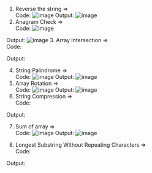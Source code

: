 1. Reverse the string => <br>
Code:
![image](https://github.com/Aadarsh-Raj/freecodeCamp-js/assets/74525154/64436e84-9360-48fa-9539-9e092eae7f77)
Output:
![image](https://github.com/Aadarsh-Raj/freecodeCamp-js/assets/74525154/2f2569bc-b815-4542-8bf5-87af50b119a4)
2. Anagram Check => <br>
Code:
![image](https://github.com/Aadarsh-Raj/freecodeCamp-js/assets/74525154/98f5579c-844d-4ce4-ac58-8d3a3cd00fae)

Output:
![image](https://github.com/Aadarsh-Raj/freecodeCamp-js/assets/74525154/93f35c11-0b39-4fa9-a343-2f92fd43639e)
3. Array Intersection => <br>
Code:

Output:

4. String Palindrome => <br>
Code:
![image](https://github.com/Aadarsh-Raj/freecodeCamp-js/assets/74525154/9a4cc3fe-cba9-4632-8933-d58adef0e5ad)
Output:
![image](https://github.com/Aadarsh-Raj/freecodeCamp-js/assets/74525154/8f44223d-576e-4bb1-b7c2-4d833fde7638)
5. Array Rotation => <br>
Code:
![image](https://github.com/Aadarsh-Raj/freecodeCamp-js/assets/74525154/e2921d82-5b50-4e0a-87a3-a44b93e761cc)
Output:
![image](https://github.com/Aadarsh-Raj/freecodeCamp-js/assets/74525154/8c68ea19-07d4-4a82-ba7b-8102bebcd146)
6. String Compression => <br>
Code:

Output:

7. Sum of array => <br>
Code:
![image](https://github.com/Aadarsh-Raj/freecodeCamp-js/assets/74525154/69b70670-f4d3-4bda-8207-60ad11c8a699)
Output:
![image](https://github.com/Aadarsh-Raj/freecodeCamp-js/assets/74525154/1f26395e-d05f-4a1a-8d28-09c6009d36e7)

8. Longest Substring Without Repeating Characters => <br>
Code:

Output:
